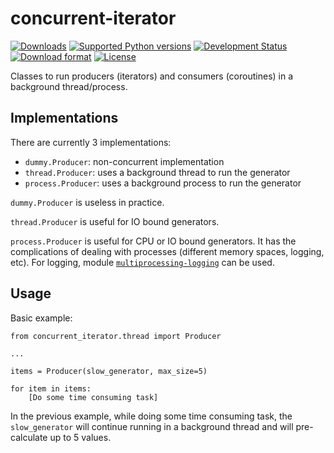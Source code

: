 # concurrent-iterator

[![Downloads](https://pypip.in/download/concurrent-iterator/badge.svg)](https://pypi.python.org/pypi/concurrent-iterator/)
[![Supported Python versions](https://pypip.in/py_versions/concurrent-iterator/badge.svg)](https://pypi.python.org/pypi/concurrent-iterator/)
[![Development Status](https://pypip.in/status/concurrent-iterator/badge.svg)](https://pypi.python.org/pypi/concurrent-iterator/)
[![Download format](https://pypip.in/format/concurrent-iterator/badge.svg)](https://pypi.python.org/pypi/concurrent-iterator/)
[![License](https://pypip.in/license/concurrent-iterator/badge.svg)](https://pypi.python.org/pypi/concurrent-iterator/)


Classes to run producers (iterators) and consumers (coroutines) in a background thread/process.


## Implementations

There are currently 3 implementations:

* `dummy.Producer`: non-concurrent implementation
* `thread.Producer`: uses a background thread to run the generator
* `process.Producer`: uses a background process to run the generator

`dummy.Producer` is useless in practice.

`thread.Producer` is useful for IO bound generators.

`process.Producer` is useful for CPU or IO bound generators.
It has the complications of dealing with processes (different memory spaces,
logging, etc).
For logging, module [`multiprocessing-logging`](https://github.com/jruere/multiprocessing-logging) can be used.


## Usage

Basic example:

    from concurrent_iterator.thread import Producer
    
    ...
    
    items = Producer(slow_generator, max_size=5)
    
    for item in items:
        [Do some time consuming task]

In the previous example, while doing some time consuming task, the
`slow_generator` will continue running in a background thread and will
pre-calculate up to 5 values.
